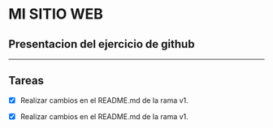 # MI SITIO WEB
Presentacion del ejercicio de github
---

---
## Tareas

- [x] Realizar cambios en el README.md de la rama v1.
- [x] Realizar cambios en el README.md de la rama v1.













